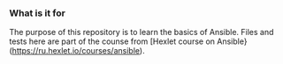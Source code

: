 ### What is it for

The purpose of this repository is to learn the basics of Ansible.
Files and tests here are part of the counse from [Hexlet course on Ansible}(https://ru.hexlet.io/courses/ansible).


